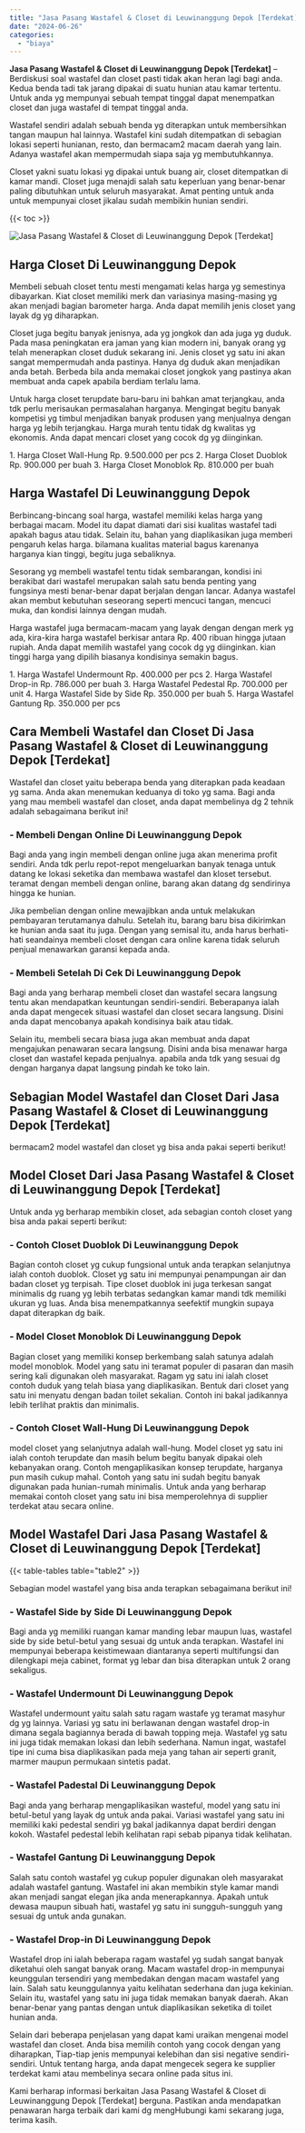 ```yaml
---
title: "Jasa Pasang Wastafel & Closet di Leuwinanggung Depok [Terdekat]"
date: "2024-06-26"
categories: 
  - "biaya"
---
```


**Jasa Pasang Wastafel & Closet di Leuwinanggung Depok \[Terdekat\]** – Berdiskusi soal wastafel dan closet pasti tidak akan heran lagi bagi anda. Kedua benda tadi tak jarang dipakai di suatu hunian atau kamar tertentu. Untuk anda yg mempunyai sebuah tempat tinggal dapat menempatkan closet dan juga wastafel di tempat tinggal anda.

Wastafel sendiri adalah sebuah benda yg diterapkan untuk membersihkan tangan maupun hal lainnya. Wastafel kini sudah ditempatkan di sebagian lokasi seperti hunianan, resto, dan bermacam2 macam daerah yang lain. Adanya wastafel akan mempermudah siapa saja yg membutuhkannya.

Closet yakni suatu lokasi yg dipakai untuk buang air, closet ditempatkan di kamar mandi. Closet juga menajdi salah satu keperluan yang benar-benar paling dibutuhkan untuk seluruh masyarakat. Amat penting untuk anda untuk mempunyai closet jikalau sudah membikin hunian sendiri.

{{< toc >}}

![Jasa Pasang Wastafel & Closet di Leuwinanggung Depok [Terdekat]](/images/wastafel-closet-murah49.png)

## Harga Closet Di Leuwinanggung Depok

Membeli sebuah closet tentu mesti mengamati kelas harga yg semestinya dibayarkan. Kiat closet memiliki merk dan variasinya masing-masing yg akan menjadi bagian barometer harga. Anda dapat memilih jenis closet yang layak dg yg diharapkan.

Closet juga begitu banyak jenisnya, ada yg jongkok dan ada juga yg duduk. Pada masa peningkatan era jaman yang kian modern ini, banyak orang yg telah menerapkan closet duduk sekarang ini. Jenis closet yg satu ini akan sangat mempermudah anda pastinya. Hanya dg duduk akan menjadikan anda betah. Berbeda bila anda memakai closet jongkok yang pastinya akan membuat anda capek apabila berdiam terlalu lama.

Untuk harga closet terupdate baru-baru ini bahkan amat terjangkau, anda tdk perlu merisaukan permasalahan harganya. Mengingat begitu banyak kompetisi yg timbul menjadikan banyak produsen yang menjualnya dengan harga yg lebih terjangkau. Harga murah tentu tidak dg kwalitas yg ekonomis. Anda dapat mencari closet yang cocok dg yg diinginkan.

1\. Harga Closet Wall-Hung Rp. 9.500.000 per pcs 2. Harga Closet Duoblok Rp. 900.000 per buah 3. Harga Closet Monoblok Rp. 810.000 per buah

## Harga Wastafel Di Leuwinanggung Depok

Berbincang-bincang soal harga, wastafel memiliki kelas harga yang berbagai macam. Model itu dapat diamati dari sisi kualitas wastafel tadi apakah bagus atau tidak. Selain itu, bahan yang diaplikasikan juga memberi pengaruh kelas harga. bilamana kualitas material bagus karenanya harganya kian tinggi, begitu juga sebaliknya.

Sesorang yg membeli wastafel tentu tidak sembarangan, kondisi ini berakibat dari wastafel merupakan salah satu benda penting yang fungsinya mesti benar-benar dapat berjalan dengan lancar. Adanya wastafel akan membut kebutuhan seseorang seperti mencuci tangan, mencuci muka, dan kondisi lainnya dengan mudah.

Harga wastafel juga bermacam-macam yang layak dengan dengan merk yg ada, kira-kira harga wastafel berkisar antara Rp. 400 ribuan hingga jutaan rupiah. Anda dapat memilih wastafel yang cocok dg yg diinginkan. kian tinggi harga yang dipilih biasanya kondisinya semakin bagus.

1\. Harga Wastafel Undermount Rp. 400.000 per pcs 2. Harga Wastafel Drop-in Rp. 786.000 per buah 3. Harga Wastafel Pedestal Rp. 700.000 per unit 4. Harga Wastafel Side by Side Rp. 350.000 per buah 5. Harga Wastafel Gantung Rp. 350.000 per pcs

## Cara Membeli Wastafel dan Closet Di Jasa Pasang Wastafel & Closet di Leuwinanggung Depok \[Terdekat\]

Wastafel dan closet yaitu beberapa benda yang diterapkan pada keadaan yg sama. Anda akan menemukan keduanya di toko yg sama. Bagi anda yang mau membeli wastafel dan closet, anda dapat membelinya dg 2 tehnik adalah sebagaimana berikut ini!

### \- Membeli Dengan Online Di Leuwinanggung Depok

Bagi anda yang ingin membeli dengan online juga akan menerima profit sendiri. Anda tdk perlu repot-repot mengeluarkan banyak tenaga untuk datang ke lokasi seketika dan membawa wastafel dan kloset tersebut. teramat dengan membeli dengan online, barang akan datang dg sendirinya hingga ke hunian.

Jika pembelian dengan online mewajibkan anda untuk melakukan pembayaran terutamanya dahulu. Setelah itu, barang baru bisa dikirimkan ke hunian anda saat itu juga. Dengan yang semisal itu, anda harus berhati-hati seandainya membeli closet dengan cara online karena tidak seluruh penjual menawarkan garansi kepada anda.

### \- Membeli Setelah Di Cek Di Leuwinanggung Depok

Bagi anda yang berharap membeli closet dan wastafel secara langsung tentu akan mendapatkan keuntungan sendiri-sendiri. Beberapanya ialah anda dapat mengecek situasi wastafel dan closet secara langsung. Disini anda dapat mencobanya apakah kondisinya baik atau tidak.

Selain itu, membeli secara biasa juga akan membuat anda dapat mengajukan penawaran secara langsung. Disini anda bisa menawar harga closet dan wastafel kepada penjualnya. apabila anda tdk yang sesuai dg dengan harganya dapat langsung pindah ke toko lain.

## Sebagian Model Wastafel dan Closet Dari Jasa Pasang Wastafel & Closet di Leuwinanggung Depok \[Terdekat\]

bermacam2 model wastafel dan closet yg bisa anda pakai seperti berikut!

## Model Closet Dari Jasa Pasang Wastafel & Closet di Leuwinanggung Depok \[Terdekat\]

Untuk anda yg berharap membikin closet, ada sebagian contoh closet yang bisa anda pakai seperti berikut:

### \- Contoh Closet Duoblok Di Leuwinanggung Depok

Bagian contoh closet yg cukup fungsional untuk anda terapkan selanjutnya ialah contoh duoblok. Closet yg satu ini mempunyai penampungan air dan badan closet yg terpisah. Tipe closet duoblok ini juga terkesan sangat minimalis dg ruang yg lebih terbatas sedangkan kamar mandi tdk memiliki ukuran yg luas. Anda bisa menempatkannya seefektif mungkin supaya dapat diterapkan dg baik.

### \- Model Closet Monoblok Di Leuwinanggung Depok

Bagian closet yang memiliki konsep berkembang salah satunya adalah model monoblok. Model yang satu ini teramat populer di pasaran dan masih sering kali digunakan oleh masyarakat. Ragam yg satu ini ialah closet contoh duduk yang telah biasa yang diaplikasikan. Bentuk dari closet yang satu ini menyatu dengan badan toilet sekalian. Contoh ini bakal jadikannya lebih terlihat praktis dan minimalis.

### \- Contoh Closet Wall-Hung Di Leuwinanggung Depok

model closet yang selanjutnya adalah wall-hung. Model closet yg satu ini ialah contoh terupdate dan masih belum begitu banyak dipakai oleh kebanyakan orang. Contoh mengaplikasikan konsep terupdate, harganya pun masih cukup mahal. Contoh yang satu ini sudah begitu banyak digunakan pada hunian-rumah minimalis. Untuk anda yang berharap memakai contoh closet yang satu ini bisa memperolehnya di supplier terdekat atau secara online.

## Model Wastafel Dari Jasa Pasang Wastafel & Closet di Leuwinanggung Depok \[Terdekat\]

{{< table-tables table="table2" >}}

Sebagian model wastafel yang bisa anda terapkan sebagaimana berikut ini!

### \- Wastafel Side by Side Di Leuwinanggung Depok

Bagi anda yg memiliki ruangan kamar manding lebar maupun luas, wastafel side by side betul-betul yang sesuai dg untuk anda terapkan. Wastafel ini mempunyai beberapa keistimewaan diantaranya seperti multifungsi dan dilengkapi meja cabinet, format yg lebar dan bisa diterapkan untuk 2 orang sekaligus.

### \- Wastafel Undermount Di Leuwinanggung Depok

Wastafel undermount yaitu salah satu ragam wastafe yg teramat masyhur dg yg lainnya. Variasi yg satu ini berlawanan dengan wastafel drop-in dimana segala bagiannya berada di bawah topping meja. Wastafel yg satu ini juga tidak memakan lokasi dan lebih sederhana. Namun ingat, wastafel tipe ini cuma bisa diaplikasikan pada meja yang tahan air seperti granit, marmer maupun permukaan sintetis padat.

### \- Wastafel Padestal Di Leuwinanggung Depok

Bagi anda yang berharap mengaplikasikan wasteful, model yang satu ini betul-betul yang layak dg untuk anda pakai. Variasi wastafel yang satu ini memiliki kaki pedestal sendiri yg bakal jadikannya dapat berdiri dengan kokoh. Wastafel pedestal lebih kelihatan rapi sebab pipanya tidak kelihatan.

### \- Wastafel Gantung Di Leuwinanggung Depok

Salah satu contoh wastafel yg cukup populer digunakan oleh masyarakat adalah wastafel gantung. Wastafel ini akan membikin style kamar mandi akan menjadi sangat elegan jika anda menerapkannya. Apakah untuk dewasa maupun sibuah hati, wastafel yg satu ini sungguh-sungguh yang sesuai dg untuk anda gunakan.

### \- Wastafel Drop-in Di Leuwinanggung Depok

Wastafel drop ini ialah beberapa ragam wastafel yg sudah sangat banyak diketahui oleh sangat banyak orang. Macam wastafel drop-in mempunyai keunggulan tersendiri yang membedakan dengan macam wastafel yang lain. Salah satu keunggulannya yaitu kelihatan sederhana dan juga kekinian. Selain itu, wastafel yang satu ini juga tidak memakan banyak daerah. Akan benar-benar yang pantas dengan untuk diaplikasikan seketika di toilet hunian anda.

Selain dari beberapa penjelasan yang dapat kami uraikan mengenai model wastafel dan closet. Anda bisa memilih contoh yang cocok dengan yang diharapkan, Tiap-tiap jenis mempunyai kelebihan dan sisi negative sendiri-sendiri. Untuk tentang harga, anda dapat mengecek segera ke supplier terdekat kami atau membelinya secara online pada situs ini.

Kami berharap informasi berkaitan Jasa Pasang Wastafel & Closet di Leuwinanggung Depok \[Terdekat\] berguna. Pastikan anda mendapatkan penawaran harga terbaik dari kami dg mengHubungi kami sekarang juga, terima kasih.
